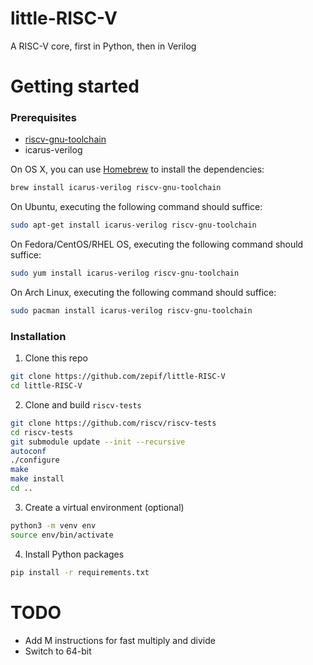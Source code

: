 # little-RISC-V

A RISC-V core, first in Python, then in Verilog

# Getting started

### Prerequisites
* [riscv-gnu-toolchain](https://github.com/riscv-collab/riscv-gnu-toolchain)
* icarus-verilog

On OS X, you can use [Homebrew](https://brew.sh) to install the dependencies:
```sh
brew install icarus-verilog riscv-gnu-toolchain
```

On Ubuntu, executing the following command should suffice:
```sh
sudo apt-get install icarus-verilog riscv-gnu-toolchain
```

On Fedora/CentOS/RHEL OS, executing the following command should suffice:
```sh
sudo yum install icarus-verilog riscv-gnu-toolchain
```
On Arch Linux, executing the following command should suffice:

```sh
sudo pacman install icarus-verilog riscv-gnu-toolchain
```

### Installation
1. Clone this repo
```sh
git clone https://github.com/zepif/little-RISC-V
cd little-RISC-V
 ```
2. Clone and build `riscv-tests`
```sh
git clone https://github.com/riscv/riscv-tests
cd riscv-tests
git submodule update --init --recursive
autoconf
./configure
make
make install
cd ..
```
3. Create a virtual environment (optional)
```sh
python3 -m venv env
source env/bin/activate
```
4. Install Python packages
```sh
pip install -r requirements.txt
```

# TODO

* Add M instructions for fast multiply and divide
* Switch to 64-bit
<!-- * Add "RISK" ML accelerator ("K" Standard Extension)


# Notes on Memory system

8 million elements (20MB) = 23-bit address path

I want to support a load/store instruction into 32x32 matrix register (2432 bytes) like this:
* Would be R-Type with rs1 and rs2 (64-bit)
* rs1 contains the 23-bit base address, plus two masks in the upper bytes (0 is no mask)
* rs2 contains two 24-bit strides for x and y. Several of these bits aren't connected
* "rd" is the extension register to load into / store from

Use some hash function on the addresses to avoid "bank conflicts", can upper bound the fetch time. -->
